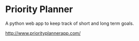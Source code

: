 # Priority Planner
A python web app to keep track of short and long term goals.

http://www.priorityplannerapp.com/
